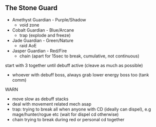 ## The Stone Guard

- Amethyst Guardian - Purple/Shadow
  - void zone
- Cobalt Guardian - Blue/Arcane
  - trap (explode and freeze)  
- Jade Guardian - Green/Nature
  - raid AoE
- Jasper Guardian - Red/Fire
  - chain (apart for 15sec to break, cumulative, not continuous)

start with 3 together until debuff active (cleave as much as possible)
- whoever with debuff boss, always grab lower energy boss too (tank comm)

WARN
- move slow as debuff stacks
- deal with movement related mech asap
- trap: trying to break all when anyone with CD (ideally can dispel), e.g mage/hunter/rogue etc (wait for dispel cd otherwise)
- chain trying to break during red or personal cd together

